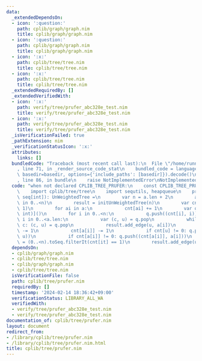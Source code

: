 ```yaml
---
data:
  _extendedDependsOn:
  - icon: ':question:'
    path: cplib/graph/graph.nim
    title: cplib/graph/graph.nim
  - icon: ':question:'
    path: cplib/graph/graph.nim
    title: cplib/graph/graph.nim
  - icon: ':x:'
    path: cplib/tree/tree.nim
    title: cplib/tree/tree.nim
  - icon: ':x:'
    path: cplib/tree/tree.nim
    title: cplib/tree/tree.nim
  _extendedRequiredBy: []
  _extendedVerifiedWith:
  - icon: ':x:'
    path: verify/tree/prufer_abc328e_test.nim
    title: verify/tree/prufer_abc328e_test.nim
  - icon: ':x:'
    path: verify/tree/prufer_abc328e_test.nim
    title: verify/tree/prufer_abc328e_test.nim
  _isVerificationFailed: true
  _pathExtension: nim
  _verificationStatusIcon: ':x:'
  attributes:
    links: []
  bundledCode: "Traceback (most recent call last):\n  File \"/home/runner/.local/lib/python3.10/site-packages/onlinejudge_verify/documentation/build.py\"\
    , line 71, in _render_source_code_stat\n    bundled_code = language.bundle(stat.path,\
    \ basedir=basedir, options={'include_paths': [basedir]}).decode()\n  File \"/home/runner/.local/lib/python3.10/site-packages/onlinejudge_verify/languages/nim.py\"\
    , line 86, in bundle\n    raise NotImplementedError\nNotImplementedError\n"
  code: "when not declared CPLIB_TREE_PRUFER:\n    const CPLIB_TREE_PRUFER* = 1\n\n\
    \    import cplib/tree/tree\n    import sequtils, heapqueue\n    proc prufer_decode*(a:\
    \ seq[int]): UnWeightedTree =\n        var n = a.len + 2\n        assert a.allIt(it\
    \ in 0..<n)\n        result = initUnWeightedTree(n)\n        var cnt = newSeqWith(n,\
    \ 1)\n        for ai in a:\n            cnt[ai] += 1\n        var q = initHeapQueue[(int,\
    \ int)]()\n        for i in 0..<n:\n            q.push((cnt[i], i))\n        for\
    \ i in 0..<a.len:\n            var (c, u) = q.pop\n            while cnt[u] !=\
    \ c: (c, u) = q.pop\n            result.add_edge(u, a[i])\n            cnt[u]\
    \ -= 1\n            cnt[a[i]] -= 1\n            if cnt[u] != 0: q.push((cnt[u],\
    \ u))\n            if cnt[a[i]] != 0: q.push((cnt[a[i]], a[i]))\n        var u\
    \ = (0..<n).toSeq.filterIt(cnt[it] == 1)\n        result.add_edge(u[0], u[1])\n"
  dependsOn:
  - cplib/graph/graph.nim
  - cplib/tree/tree.nim
  - cplib/graph/graph.nim
  - cplib/tree/tree.nim
  isVerificationFile: false
  path: cplib/tree/prufer.nim
  requiredBy: []
  timestamp: '2024-02-14 18:36:42+09:00'
  verificationStatus: LIBRARY_ALL_WA
  verifiedWith:
  - verify/tree/prufer_abc328e_test.nim
  - verify/tree/prufer_abc328e_test.nim
documentation_of: cplib/tree/prufer.nim
layout: document
redirect_from:
- /library/cplib/tree/prufer.nim
- /library/cplib/tree/prufer.nim.html
title: cplib/tree/prufer.nim
---
```

